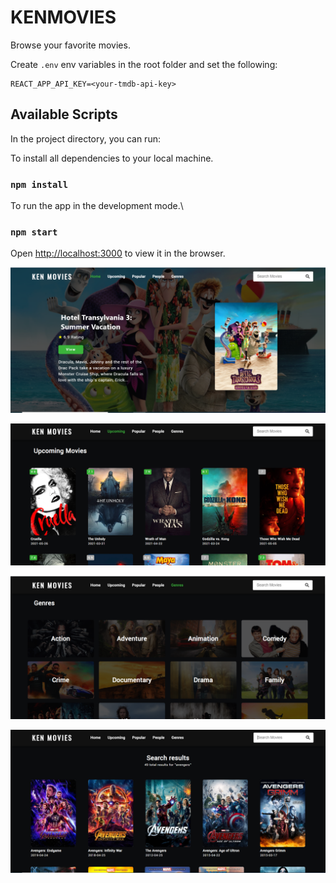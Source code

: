 # KENMOVIES

Browse your favorite movies.

Create ```.env``` env variables in the root folder and set the following:
```
REACT_APP_API_KEY=<your-tmdb-api-key>
```

## Available Scripts

In the project directory, you can run:

To install all dependencies to your local machine.

### `npm install`

To run the app in the development mode.\

### `npm start`

Open [http://localhost:3000](http://localhost:3000) to view it in the browser.

![screenshot - 1](https://github.com/kenrazalan/Kenmovies/blob/4c32cd760be33f39117898956cabb604d88683ec/screenshot/Home.png)

![screenshot - 2](https://github.com/kenrazalan/Kenmovies/blob/ca0c533e0a834403cf9a572b915387307a20dc65/screenshot/Upcoming.png)

![screenshot - 3](https://github.com/kenrazalan/Kenmovies/blob/ca0c533e0a834403cf9a572b915387307a20dc65/screenshot/Genres.png)

![screenshot - 4](https://github.com/kenrazalan/Kenmovies/blob/ca0c533e0a834403cf9a572b915387307a20dc65/screenshot/Search.png)




